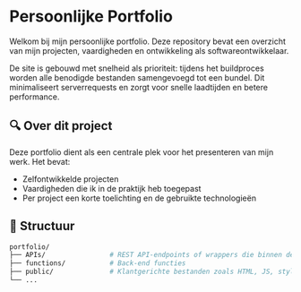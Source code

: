 # Persoonlijke Portfolio

Welkom bij mijn persoonlijke portfolio. Deze repository bevat een overzicht van mijn projecten, vaardigheden en ontwikkeling als softwareontwikkelaar.  

De site is gebouwd met snelheid als prioriteit: tijdens het buildproces worden alle benodigde bestanden samengevoegd tot een bundel. Dit minimaliseert serverrequests en zorgt voor snelle laadtijden en betere performance.

## 🔍 Over dit project

Deze portfolio dient als een centrale plek voor het presenteren van mijn werk. Het bevat:

- Zelfontwikkelde projecten  
- Vaardigheden die ik in de praktijk heb toegepast  
- Per project een korte toelichting en de gebruikte technologieën  

## 📁 Structuur

```bash
portfolio/
├── APIs/                # REST API-endpoints of wrappers die binnen de portfolio gebruikt worden
├── functions/           # Back-end functies
├── public/              # Klantgerichte bestanden zoals HTML, JS, stylesheets en afbeeldingen
└── ...
